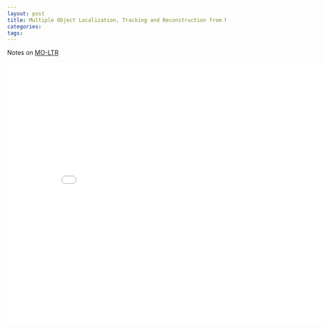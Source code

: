 ```yaml
---
layout: post
title: Multiple Object Localization, Tracking and Reconstruction from Monocular RGB Videos 
categories:
tags:
---
```


Notes on [MO-LTR](https://arxiv.org/abs/2012.05360)

<center><embed src="/pdfs/posts/moltr notes.pdf" width="850" height="600"></center>
